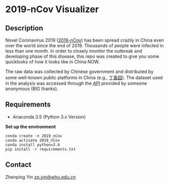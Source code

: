 # 2019-nCov Visualizer

## Description

Novel Coronavirus 2019 ([2019-nCov](#1)) has been spread crazily in China even over the world since the end of 2019. Thousands of people were infected in less than one month. In order to closely monitor the outbreak and developing phase of this disease, this repo was created to give you some quicklooks of how it looks like in China NOW.

The raw data was collected by Chinese government and distributed by some well-known public platforms in China (e.g., [丁香园](#2)). The dataset used in the analysis was accessed through the [API](#3) provided by someone anonymous (BIG thanks).

## Requirements

- Anaconda 3.5 (Python 3.x Version)

**Set up the environment**

```shell
conda create -n 2019_nCov
conda activate 2019_nCov
conda install python=3.6
pip install -r requirements.txt
```

## Contact

Zhenping Yin <zp.yin@whu.edu.cn>

[1]: https://www.cdc.gov/coronavirus/2019-ncov/index.html?CDC_AA_refVal=https%3A%2F%2Fwww.cdc.gov%2Fcoronavirus%2Fnovel-coronavirus-2019.html
[2]: http://www.dxy.cn/
[3]: https://lab.isaaclin.cn/nCoV/